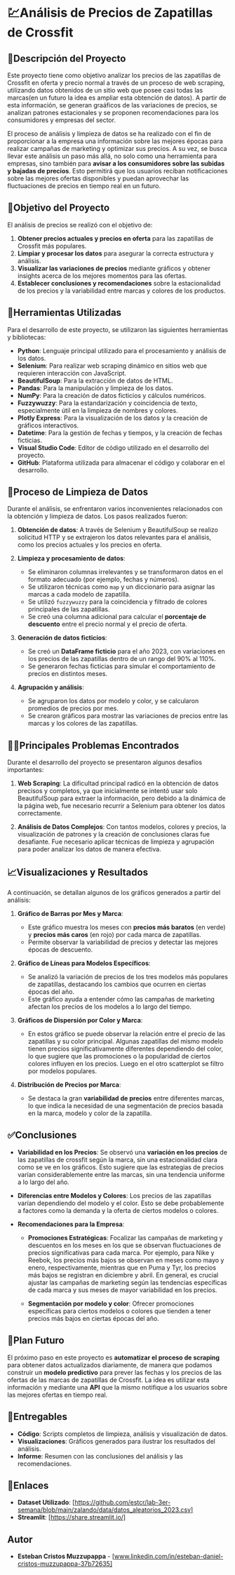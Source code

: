 # 💹Análisis de Precios de Zapatillas de Crossfit

## 📎Descripción del Proyecto
Este proyecto tiene como objetivo analizar los precios de las zapatillas de Crossfit en oferta y precio normal a través de un proceso de web scraping, utilizando datos obtenidos de un sitio web que posee casi todas las marcas(en un futuro la idea es ampliar esta obtención de datos). A partir de esta información, se generan graáficos de las variaciones de precios, se analizan patrones estacionales y se proponen recomendaciones para los consumidores y empresas del sector.

El proceso de análisis y limpieza de datos se ha realizado con el fin de proporcionar a la empresa una información sobre las mejores épocas para realizar campañas de marketing y optimizar sus precios. A su vez, se busca llevar este análisis un paso más allá, no solo como una herramienta para empresas, sino también para **avisar a los consumidores sobre las subidas y bajadas de precios**. Esto permitirá que los usuarios reciban notificaciones sobre las mejores ofertas disponibles y puedan aprovechar las fluctuaciones de precios en tiempo real en un futuro.

## 🎯Objetivo del Proyecto
El análisis de precios se realizó con el objetivo de:

1. **Obtener precios actuales y precios en oferta** para las zapatillas de Crossfit más populares.
2. **Limpiar y procesar los datos** para asegurar la correcta estructura y análisis.
3. **Visualizar las variaciones de precios** mediante gráficos y obtener insights acerca de los mejores momentos para las ofertas.
4. **Establecer conclusiones y recomendaciones** sobre la estacionalidad de los precios y la variabilidad entre marcas y colores de los productos.

## 🧰Herramientas Utilizadas
Para el desarrollo de este proyecto, se utilizaron las siguientes herramientas y bibliotecas:

- **Python**: Lenguaje principal utilizado para el procesamiento y análisis de los datos.
- **Selenium**: Para realizar web scraping dinámico en sitios web que requieren interacción con JavaScript.
- **BeautifulSoup**: Para la extracción de datos de HTML.
- **Pandas**: Para la manipulación y limpieza de los datos.
- **NumPy**: Para la creación de datos ficticios y cálculos numéricos.
- **Fuzzywuzzy**: Para la estandarización y coincidencia de texto, especialmente útil en la limpieza de nombres y colores.
- **Plotly Express**: Para la visualización de los datos y la creación de gráficos interactivos.
- **Datetime**: Para la gestión de fechas y tiempos, y la creación de fechas ficticias.
- **Visual Studio Code**: Editor de código utilizado en el desarrollo del proyecto.
- **GitHub**: Plataforma utilizada para almacenar el código y colaborar en el desarrollo.

## 🧹Proceso de Limpieza de Datos
Durante el análisis, se enfrentaron varios inconvenientes relacionados con la obtención y limpieza de datos. Los pasos realizados fueron:

1. **Obtención de datos**: A través de Selenium y BeautifulSoup se realizo solicitud HTTP y se extrajeron los datos relevantes para el análisis, como los precios actuales y los precios en oferta.
   
2. **Limpieza y procesamiento de datos**:
   - Se eliminaron columnas irrelevantes y se transformaron datos en el formato adecuado (por ejemplo, fechas y números).
   - Se utilizaron técnicas como `map` y un diccionario para asignar las marcas a cada modelo de zapatilla.
   - Se utilizó `fuzzywuzzy` para la coincidencia y filtrado de colores principales de las zapatillas.
   - Se creó una columna adicional para calcular el **porcentaje de descuento** entre el precio normal y el precio de oferta.

3. **Generación de datos ficticios**:
   - Se creó un **DataFrame ficticio** para el año 2023, con variaciones en los precios de las zapatillas dentro de un rango del 90% al 110%.
   - Se generaron fechas ficticias para simular el comportamiento de precios en distintos meses.

4. **Agrupación y análisis**:
   - Se agruparon los datos por modelo y color, y se calcularon promedios de precios por mes.
   - Se crearon gráficos para mostrar las variaciones de precios entre las marcas y los colores de las zapatillas.

## 😵‍💫Principales Problemas Encontrados
Durante el desarrollo del proyecto se presentaron algunos desafíos importantes:

1. **Web Scraping**: La dificultad principal radicó en la obtención de datos precisos y completos, ya que inicialmente se intentó usar solo BeautifulSoup para extraer la información, pero debido a la dinámica de la página web, fue necesario recurrir a Selenium para obtener los datos correctamente.
   
2. **Análisis de Datos Complejos**: Con tantos modelos, colores y precios, la visualización de patrones y la creación de conclusiones claras fue desafiante. Fue necesario aplicar técnicas de limpieza y agrupación para poder analizar los datos de manera efectiva.

## 📈Visualizaciones y Resultados

A continuación, se detallan algunos de los gráficos generados a partir del análisis:

1. **Gráfico de Barras por Mes y Marca**:
   - Este gráfico muestra los meses con **precios más baratos** (en verde) y **precios más caros** (en rojo) por cada marca de zapatillas.
   - Permite observar la variabilidad de precios y detectar las mejores épocas de descuento.

2. **Gráfico de Líneas para Modelos Específicos**:
   - Se analizó la variación de precios de los tres modelos más populares de zapatillas, destacando los cambios que ocurren en ciertas épocas del año.
   - Este gráfico ayuda a entender cómo las campañas de marketing afectan los precios de los modelos a lo largo del tiempo.

3. **Gráficos de Dispersión por Color y Marca**:
   - En estos gráfico se puede observar la relación entre el precio de las zapatillas y su color principal. Algunas zapatillas del mismo modelo tienen precios significativamente diferentes dependiendo del color, lo que sugiere que las promociones o la popularidad de ciertos colores influyen en los precios. Luego en el otro scatterplot se filtro por modelos populares.

4. **Distribución de Precios por Marca**:
   - Se destaca la gran **variabilidad de precios** entre diferentes marcas, lo que indica la necesidad de una segmentación de precios basada en la marca, modelo y color de la zapatilla.

## ✅Conclusiones

- **Variabilidad en los Precios**: Se observó una **variación en los precios** de las zapatillas de crossfit según la marca, sin una estacionalidad clara como se ve en los gráficos. Esto sugiere que las estrategias de precios varían considerablemente entre las marcas, sin una tendencia uniforme a lo largo del año.

  
- **Diferencias entre Modelos y Colores**: Los precios de las zapatillas varían dependiendo del modelo y el color. Esto se debe probablemente a factores como la demanda y la oferta de ciertos modelos o colores.

- **Recomendaciones para la Empresa**:
  - **Promociones Estratégicas**: Focalizar las campañas de marketing y descuentos en los meses en los que se observan fluctuaciones de precios significativas para cada marca. Por ejemplo, para Nike y Reebok, los precios más bajos se observan en meses como mayo y enero, respectivamente, mientras que en Puma y Tyr, los precios más bajos se registran en diciembre y abril. En general, es crucial ajustar las campañas de marketing según las tendencias específicas de cada marca y sus meses de mayor variabilidad en los precios.

  - **Segmentación por modelo y color**: Ofrecer promociones específicas para ciertos modelos o colores que tienden a tener precios más bajos en ciertas épocas del año.

## 🔮Plan Futuro
El próximo paso en este proyecto es **automatizar el proceso de scraping** para obtener datos actualizados diariamente, de manera que podamos construir un **modelo predictivo** para prever las fechas y los precios de las ofertas de las marcas de zapatillas de Crossfit. La idea es utilizar esta información y mediante una **API** que la mismo notifique a los usuarios sobre las mejores ofertas en tiempo real.

## 💼Entregables

- **Código**: Scripts completos de limpieza, análisis y visualización de datos.
- **Visualizaciones**: Gráficos generados para ilustrar los resultados del análisis.
- **Informe**: Resumen con las conclusiones del análisis y las recomendaciones.

## 🔗Enlaces

- **Dataset Utilizado**: [https://github.com/estcr/lab-3er-semana/blob/main/zalando/data/datos_aleatorios_2023.csv]
- **Streamlit**: [https://share.streamlit.io/]

## Autor

- **Esteban Cristos Muzzupappa** - [www.linkedin.com/in/esteban-daniel-cristos-muzzupappa-37b72635]

